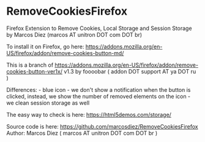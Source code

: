 # RemoveCookiesFirefox
Firefox Extension to Remove Cookies, Local Storage and Session Storage by Marcos Diez (marcos AT unitron DOT com DOT br)

To install it on Firefox, go here: https://addons.mozilla.org/en-US/firefox/addon/remove-cookies-button-md/

This is a branch of https://addons.mozilla.org/en-US/firefox/addon/remove-cookies-button-ver1x/ v1.3 by  foooobar ( addon DOT support AT ya DOT ru )

Differences:
    - blue icon
    - we don't show a notification when the button is clicked, instead, we show the number of removed elements on the icon
    - we clean session storage as well

The easy way to check is here: https://html5demos.com/storage/

Source code is here: https://github.com/marcosdiez/RemoveCookiesFirefox
Author: Marcos Diez ( marcos AT unitron DOT com DOT br )